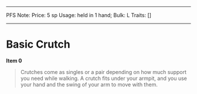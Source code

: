 
---
PFS Note: 
Price: 5 sp
Usage: held in 1 hand;
Bulk: L
Traits: []

---

# Basic Crutch

**Item 0**

> Crutches come as singles or a pair depending on how much support you need while walking. A crutch fits under your armpit, and you use your hand and the swing of your arm to move with them.
